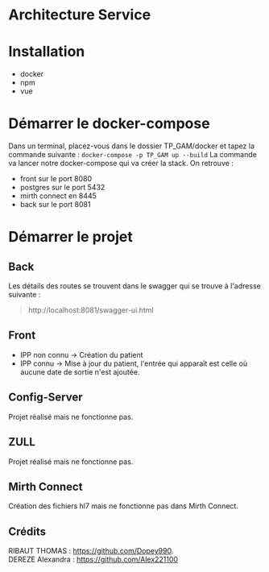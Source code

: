 # Architecture Service


# Installation

- docker 
- npm
- vue

# Démarrer le docker-compose

Dans un terminal, placez-vous dans le dossier TP_GAM/docker et tapez la commande suivante :
```docker-compose -p TP_GAM up --build```
La commande va lancer notre docker-compose qui va créer la stack. On retrouve :
- front sur le port 8080
- postgres sur le port 5432
- mirth connect en 8445
- back sur le port 8081
# Démarrer le projet
  ## Back 
  
  Les détails des routes se trouvent dans le swagger qui se trouve à l'adresse suivante :
  > http://localhost:8081/swagger-ui.html
  
  ## Front
  
  - IPP non connu -> Création du patient
  - IPP connu -> Mise à jour du patient, l'entrée qui apparaît est celle où aucune date de sortie n'est ajoutée. 

  ## Config-Server
  Projet réalisé mais ne fonctionne pas.
  
  ## ZULL
  Projet réalisé mais ne fonctionne pas.
  
  ## Mirth Connect
  Création des fichiers hl7 mais ne fonctionne pas dans Mirth Connect.
 
   ## Crédits
   
   RIBAUT THOMAS : https://github.com/Dopey990.  
   DEREZE Alexandra : https://github.com/Alex221100
   
  
